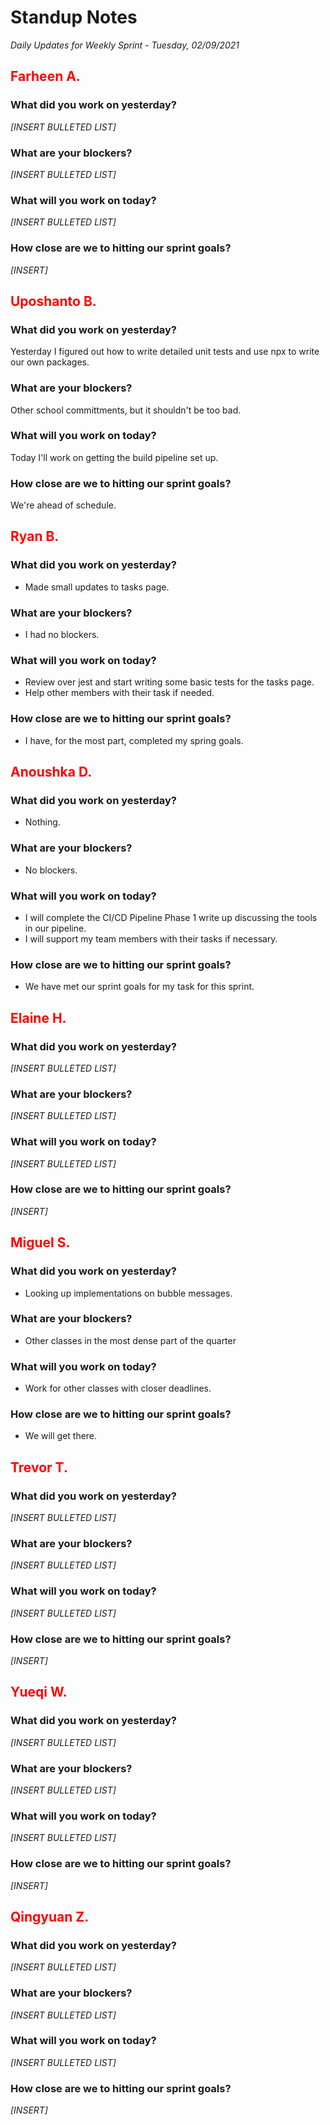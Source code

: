 # Standup Notes

_Daily Updates for Weekly Sprint - Tuesday, 02/09/2021_

## <span style="color: red;">Farheen A.</span>

### What did you work on yesterday?

_[INSERT BULLETED LIST]_

### What are your blockers?

_[INSERT BULLETED LIST]_

### What will you work on today?

_[INSERT BULLETED LIST]_

### How close are we to hitting our sprint goals?

_[INSERT]_

## <span style="color: red;">Uposhanto B.</span>

### What did you work on yesterday?

Yesterday I figured out how to write detailed unit tests and use npx to write our own packages.

### What are your blockers?

Other school committments, but it shouldn't be too bad.

### What will you work on today?

Today I'll work on getting the build pipeline set up.

### How close are we to hitting our sprint goals?

We're ahead of schedule.

## <span style="color: red;">Ryan B.</span>

### What did you work on yesterday?

- Made small updates to tasks page.

### What are your blockers?

- I had no blockers.

### What will you work on today?

- Review over jest and start writing some basic tests for the tasks page.
- Help other members with their task if needed.

### How close are we to hitting our sprint goals?

- I have, for the most part, completed my spring goals.

## <span style="color: red;">Anoushka D.</span>

### What did you work on yesterday?

- Nothing.

### What are your blockers?

- No blockers.

### What will you work on today?

- I will complete the CI/CD Pipeline Phase 1 write up discussing the tools in our pipeline.
- I will support my team members with their tasks if necessary.

### How close are we to hitting our sprint goals?

- We have met our sprint goals for my task for this sprint.

## <span style="color: red;">Elaine H.</span>

### What did you work on yesterday?

_[INSERT BULLETED LIST]_

### What are your blockers?

_[INSERT BULLETED LIST]_

### What will you work on today?

_[INSERT BULLETED LIST]_

### How close are we to hitting our sprint goals?

_[INSERT]_

## <span style="color: red;">Miguel S.</span>

### What did you work on yesterday?

- Looking up implementations on bubble messages.

### What are your blockers?

- Other classes in the most dense part of the quarter

### What will you work on today?

- Work for other classes with closer deadlines.

### How close are we to hitting our sprint goals?

- We will get there.

## <span style="color: red;">Trevor T.</span>

### What did you work on yesterday?

_[INSERT BULLETED LIST]_

### What are your blockers?

_[INSERT BULLETED LIST]_

### What will you work on today?

_[INSERT BULLETED LIST]_

### How close are we to hitting our sprint goals?

_[INSERT]_

## <span style="color: red;">Yueqi W.</span>

### What did you work on yesterday?

_[INSERT BULLETED LIST]_

### What are your blockers?

_[INSERT BULLETED LIST]_

### What will you work on today?

_[INSERT BULLETED LIST]_

### How close are we to hitting our sprint goals?

_[INSERT]_

## <span style="color: red;">Qingyuan Z.</span>

### What did you work on yesterday?

_[INSERT BULLETED LIST]_

### What are your blockers?

_[INSERT BULLETED LIST]_

### What will you work on today?

_[INSERT BULLETED LIST]_

### How close are we to hitting our sprint goals?

_[INSERT]_
